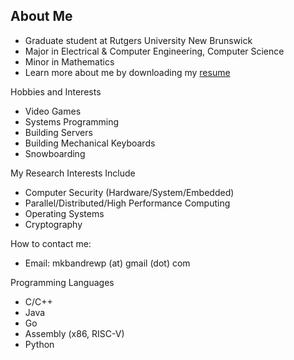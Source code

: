 ## About Me
* Graduate student at Rutgers University New Brunswick
* Major in Electrical & Computer Engineering, Computer Science
* Minor in Mathematics
* Learn more about me by downloading my [resume](https://github.com/Iznoanygod/Iznoanygod/raw/master/andrewpark.pdf)

Hobbies and Interests
* Video Games
* Systems Programming
* Building Servers
* Building Mechanical Keyboards
* Snowboarding

My Research Interests Include
* Computer Security (Hardware/System/Embedded)
* Parallel/Distributed/High Performance Computing
* Operating Systems
* Cryptography

How to contact me:
* Email: mkbandrewp (at) gmail (dot) com

Programming Languages
* C/C++
* Java
* Go
* Assembly (x86, RISC-V) 
* Python
